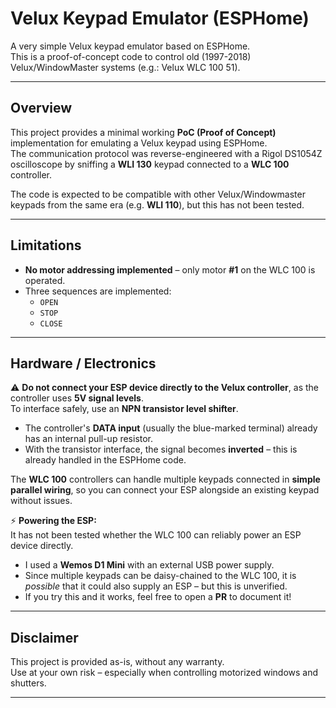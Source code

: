 # Velux Keypad Emulator (ESPHome)

A very simple Velux keypad emulator based on ESPHome.  
This is a proof-of-concept code to control old (1997-2018) Velux/WindowMaster systems (e.g.: Velux WLC 100 51).

---

## Overview

This project provides a minimal working **PoC (Proof of Concept)** implementation for emulating a Velux keypad using ESPHome.  
The communication protocol was reverse-engineered with a Rigol DS1054Z oscilloscope by sniffing a **WLI 130** keypad connected to a **WLC 100** controller.

The code is expected to be compatible with other Velux/Windowmaster keypads from the same era (e.g. **WLI 110**), but this has not been tested.

---

## Limitations

- **No motor addressing implemented** – only motor **#1** on the WLC 100 is operated.
- Three sequences are implemented:  
  - `OPEN`  
  - `STOP`  
  - `CLOSE`

---

## Hardware / Electronics

⚠️ **Do not connect your ESP device directly to the Velux controller**, as the controller uses **5V signal levels**.  
To interface safely, use an **NPN transistor level shifter**.  

- The controller's **DATA input** (usually the blue-marked terminal) already has an internal pull-up resistor.  
- With the transistor interface, the signal becomes **inverted** – this is already handled in the ESPHome code.  

The **WLC 100** controllers can handle multiple keypads connected in **simple parallel wiring**, so you can connect your ESP alongside an existing keypad without issues.  

⚡ **Powering the ESP:**  
It has not been tested whether the WLC 100 can reliably power an ESP device directly.  
- I used a **Wemos D1 Mini** with an external USB power supply.  
- Since multiple keypads can be daisy-chained to the WLC 100, it is *possible* that it could also supply an ESP – but this is unverified.  
- If you try this and it works, feel free to open a **PR** to document it!  

---

## Disclaimer

This project is provided as-is, without any warranty.  
Use at your own risk – especially when controlling motorized windows and shutters.

---
